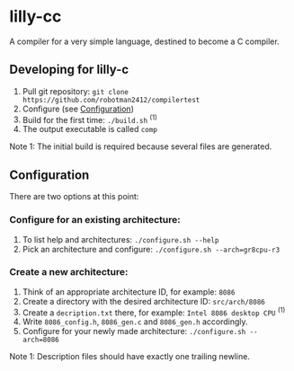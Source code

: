 # lilly-cc
A compiler for a very simple language, destined to become a C compiler.

## Developing for lilly-c
1. Pull git repository: `git clone https://github.com/robotman2412/compilertest`
2. Configure (see [Configuration](#Configuration))
3. Build for the first time: `./build.sh` <sup>(1)</sup>
4. The output executable is called `comp`

Note 1: The initial build is required because several files are generated.

## Configuration
There are two options at this point:

### Configure for an existing architecture:
1. To list help and architectures: `./configure.sh --help`
2. Pick an architecture and configure: `./configure.sh --arch=gr8cpu-r3`

### Create a new architecture:
1. Think of an appropriate architecture ID, for example: `8086`
2. Create a directory with the desired architecture ID: `src/arch/8086`
3. Create a `decription.txt` there, for example: `Intel 8086 desktop CPU` <sup>(1)</sup>
4. Write `8086_config.h`, `8086_gen.c` and `8086_gen.h` accordingly.
5. Configure for your newly made architecture: `./configure.sh --arch=8086`

Note 1: Description files should have exactly one trailing newline.
